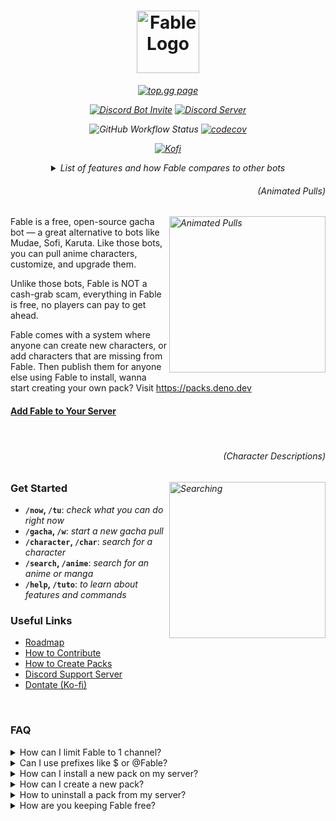 <h1 align="center">
  <img height="100" src="./assets/splash.png" alt="Fable Logo">
</h1>

<i align="center">

[![top.gg page](https://top.gg/api/widget/servers/1041970851559522304.svg?noavatar=true)][topgg]

[![Discord Bot Invite](https://img.shields.io/badge/Add%20Fable%20to%20Your%20Server-blue?logo=discord&logoColor=white)][invite]
[![Discord Server](https://img.shields.io/discord/992416714497212518?label=discord%20community%20server&color=blue)][discord]

![GitHub Workflow Status](https://img.shields.io/github/actions/workflow/status/ker0olos/fable/deploy.yml?branch=main&label=tests&logo=github)
[![codecov](https://img.shields.io/codecov/c/gh/ker0olos/fable/main?token=3C7ZTHzGqC&label=codecov&logo=codecov)](https://app.codecov.io/github/ker0olos/fable)

[![Kofi](https://img.shields.io/badge/Support%20us%20on%20Ko--fi-orange?logo=ko-fi&logoColor=white)][kofi]

</i>

<i align="center">
<details><summary>List of features and how Fable compares to other bots</summary>
 
<p>
  <img align="left" src="https://i.imgur.com/IO91qt1.png" alt="100% FREE"> 
  <h4>100% FREE</h4>
  No more users paying to get ahead of you.

Fable has no in-app purchases, no premiums, and no bullshit.

</p>

<br clear="left"/>
<br clear="left"/>

<p>
  <img align="left" src="https://i.imgur.com/kUVI9s1.gif" alt="Animated Pulls">
  <h4>Animated Pulls</h4>
  Build anticipation and excitement with animated gacha pulls.
</p>

<br clear="left"/>
<br clear="left"/>

<p>
  <img align="left" src="https://i.imgur.com/B897tj4.png" alt="Merging">
  <h4>Merge</h4>
  Merge those 200 characters you have sitting in your inventory doing nothing
  to get 2 characters that you might actually like.
</p>

<br clear="left"/>
<br clear="left"/>

<p>
  <img align="left" src="https://i.imgur.com/y0PQpOj.png" alt="Stealing">
  <h4>Stealing</h4>
  When all negotiations fail, taking what you want by force is fine, right? Steal characters from that one annoying server member that refuses to trade.
</p>

<br clear="left"/>
<br clear="left"/>

<p>
  <img align="left" src="https://i.imgur.com/Kbh4IxM.png" alt="Community Packs">
  <h4>Community Packs</h4>
  As easy as installing an app on your phone, add community-made character packs to your server, <a href="https://packs.deno.dev/">or create your own.</a>
</p>

<br clear="left"/>
<br clear="left"/>

<img src="https://i.imgur.com/y5eV15M.png" alt="Fable compared to other bots">

</details>
</i>

<i>
  <h6 align="right">(Animated Pulls)</h6>
  <img align="right" width="250" src="https://user-images.githubusercontent.com/52022280/227321932-2ad8d36c-e56c-46e9-91da-161b79eeb029.gif" alt="Animated Pulls">
</i>

Fable is a free, open-source gacha bot — a great alternative to bots like Mudae,
Sofi, Karuta. Like those bots, you can pull anime characters, customize, and
upgrade them.

Unlike those bots, Fable is NOT a cash-grab scam, everything in Fable is free,
no players can pay to get ahead.

Fable comes with a system where anyone can create new characters, or add
characters that are missing from Fable. Then publish them for anyone else using
Fable to install, wanna start creating your own pack? Visit
<https://packs.deno.dev>

#### [Add Fable to Your Server][invite]

<br clear="right"/>

<i>
  <h6 align="right">(Character Descriptions)</h6>
  <img align="right" width="250" src="https://user-images.githubusercontent.com/52022280/227323628-17674f52-bb3a-460f-965a-d316cbed7932.png" alt="Searching">
</i>

### Get Started

- **`/now`, `/tu`**: _check what you can do right now_
- **`/gacha`, `/w`**: _start a new gacha pull_
- **`/character`, `/char`**: _search for a character_
- **`/search`, `/anime`**: _search for an anime or manga_
- **`/help`, `/tuto`**: _to learn about features and commands_

### Useful Links

- [Roadmap](https://github.com/ker0olos/fable/issues/1)
- [How to Contribute](https://github.com/ker0olos/fable/wiki)
- [How to Create Packs](https://packs.deno.dev)
- [Discord Support Server][discord]
- [Dontate (Ko-fi)](https://ko-fi.com/ker0olos)

<br/>

### FAQ

<details><summary>How can I limit Fable to 1 channel?</summary>
<p>

Go to **Server Settings** then **Integrations** then **Fable**\
From there you can control the permissions globally or even per command.

</p>
</details>

<details><summary>Can I use prefixes like $ or @Fable?</summary>
<p>

**No**. Fable was built from the ground up to only support slash commands,
prefixes are an entirely different thing that requires the bot to manually
monitor all incoming messages in a server. We won't add prefixes to Fable, but
you can go tell discord to add custom prefixes to "slash" commands instead of
"/" for all bots.

</p>
</details>

<details><summary>How can I install a new pack on my server?</summary>
<p>

Check the most popular packs or create your own pack at <https://packs.deno.dev>

> `Manage Server` permission is required to install packs on "your" server

</p>
</details>

<details><summary>How can I create a new pack?</summary>
<p>

It's very easy to create and update community packs, No coding required. Go to
<https://packs.deno.dev>

</p>
</details>

<details><summary>How to uninstall a pack from my server?</summary>
<p>

Use `/packs uninstall id: pack-id`.

</p>
</details>

<details><summary>How are you keeping Fable free?</summary>
<p>

We use serverless since it's cheaper and easier to maintain. Fable been getting
bigger and bigger recently and it's hard for me to keep paying the bill out of
my own pocket.

If you love Fable and want to keep it running forever, consider donating just a
single dollar, it will help a lot.

</p>
</details>

[discord]: https://discord.gg/ceKyEfhyPQ
[topgg]: https://top.gg/bot/1041970851559522304
[invite]: https://fable.deno.dev/invite
[kofi]: https://ko-fi.com/ker0olos
